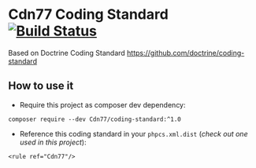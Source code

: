 Cdn77 Coding Standard [![Build Status](https://travis-ci.org/cdn77/coding-standard.svg)](https://travis-ci.org/cdn77/coding-standard)
=====================

Based on Doctrine Coding Standard https://github.com/doctrine/coding-standard


## How to use it

* Require this project as composer dev dependency:

```
composer require --dev Cdn77/coding-standard:^1.0
```
* Reference this coding standard in your `phpcs.xml.dist` (_check out one used in this project_):

```
<rule ref="Cdn77"/>
```
